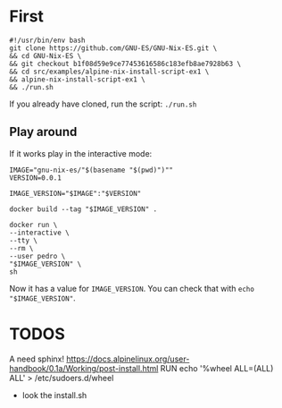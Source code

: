 # First

```
#!/usr/bin/env bash
git clone https://github.com/GNU-ES/GNU-Nix-ES.git \
&& cd GNU-Nix-ES \
&& git checkout b1f08d59e9ce77453616586c183efb8ae7928b63 \
&& cd src/examples/alpine-nix-install-script-ex1 \
&& alpine-nix-install-script-ex1 \
&& ./run.sh
```

If you already have cloned, run the script:
`./run.sh`


## Play around

If it works play in the interactive mode:

```
IMAGE="gnu-nix-es/"$(basename "$(pwd)")""
VERSION=0.0.1

IMAGE_VERSION="$IMAGE":"$VERSION"

docker build --tag "$IMAGE_VERSION" .

docker run \
--interactive \
--tty \
--rm \
--user pedro \
"$IMAGE_VERSION" \
sh 
```

Now it has a value for `IMAGE_VERSION`. You can check that with `echo "$IMAGE_VERSION"`.

# TODOS

A need sphinx!
https://docs.alpinelinux.org/user-handbook/0.1a/Working/post-install.html
RUN echo '%wheel ALL=(ALL) ALL' > /etc/sudoers.d/wheel

- look the install.sh
